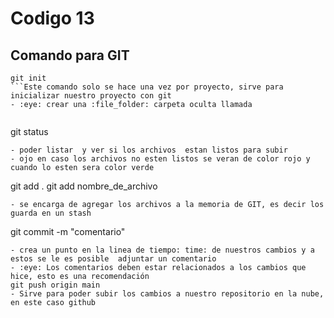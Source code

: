 # Codigo 13

##  Comando para GIT
```
git init
```Este comando solo se hace una vez por proyecto, sirve para inicializar nuestro proyecto con git
- :eye: crear una :file_folder: carpeta oculta llamada 


```
git  status
```
- poder listar  y ver si los archivos  estan listos para subir
- ojo en caso los archivos no esten listos se veran de color rojo y cuando lo esten sera color verde

```
git add .
git add nombre_de_archivo
```
- se encarga de agregar los archivos a la memoria de GIT, es decir los guarda en un stash

```
git commit -m "comentario"
```
- crea un punto en la linea de tiempo: time: de nuestros cambios y a estos se le es posible  adjuntar un comentario 
- :eye: Los comentarios deben estar relacionados a los cambios que hice, esto es una recomendación
git push origin main
- Sirve para poder subir los cambios a nuestro repositorio en la nube, en este caso github
```
